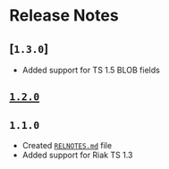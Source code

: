 # Release Notes

## [`1.3.0`]
  * Added support for TS 1.5 BLOB fields
## [`1.2.0`](https://github.com/basho/riak-phppb-client/issues?q=milestone%3Ariak-phppb-client-1.2.0)

## `1.1.0`
 * Created [`RELNOTES.md`]() file
 * Added support for Riak TS 1.3
